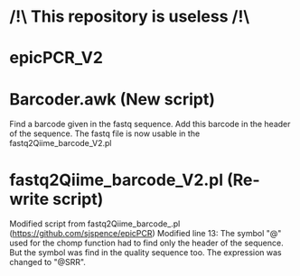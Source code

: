 # /!\ This repository is useless /!\




# epicPCR_V2

# Barcoder.awk (New script)
Find a barcode given in the fastq sequence. 
Add this barcode in the header of the sequence.
The fastq file is now usable in the fastq2Qiime_barcode_V2.pl

# fastq2Qiime_barcode_V2.pl (Re-write script)
Modified script from fastq2Qiime_barcode\_.pl (https://github.com/sjspence/epicPCR)
Modified line 13: The symbol "@" used for the chomp function had to find only the header of the sequence. But the symbol was find in the quality sequence too. The expression was changed to "@SRR".

